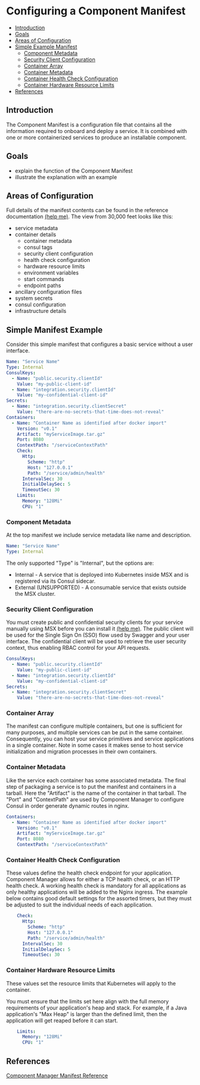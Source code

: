 # Configuring a Component Manifest
* [Introduction](#introduction)
* [Goals](#goals)
* [Areas of Configuration](#areas-of-configuration)
* [Simple Example Manifest](#simple-manifest-example)
    * [Component Metadata](#component-metadata)
    * [Security Client Configuration](#security-client-configuration)
    * [Container Array](#container-array)
    * [Container Metadata](#container-metadata)
    * [Container Health Check Configuration](#container-health-check-configuration)
    * [Container Hardware Resource Limits](#container-hardware-resource-limits)
* [References](#references)


## Introduction
The Component Manifest is a configuration file that contains all the information required to onboard and deploy a service. It is combined with one or more containerized services to produce an installable component.  


## Goals
* explain the function of the Component Manifest
* illustrate the explanation with an example


## Areas of Configuration
Full details of the manifest contents can be found in the reference documentation [(help me)](/docs/reference/component-manager-manifest). The view from 30,000 feet looks like this:
* service metadata 
* container details
    * container metadata
    * consul tags
    * security client configuration
    * health check configuration
    * hardware resource limits
    * environment variables 
    * start commands
    * endpoint paths
* ancillary configuration files
* system secrets
* consul configuration
* infrastructure details
     

## Simple Manifest Example
Consider this simple manifest that configures a basic service without a user interface. 
```yaml
Name: "Service Name"
Type: Internal
ConsulKeys:
  - Name: "public.security.clientId"
    Value: "my-public-client-id"
  - Name: "integration.security.clientId"
    Value: "my-confidential-client-id"
Secrets:
  - Name: "integration.security.clientSecret"
    Value: "there-are-no-secrets-that-time-does-not-reveal"
Containers:
  - Name: "Container Name as identified after docker import"
    Version: "v0.1"
    Artifact: "myServiceImage.tar.gz"
    Port: 8080
    ContextPath: "/serviceContextPath"
    Check:
      Http:
        Scheme: "http"
        Host: "127.0.0.1"
        Path: "/service/admin/health"
      IntervalSec: 30
      InitialDelaySec: 5
      TimeoutSec: 30
    Limits:
      Memory: "128Mi"
      CPU: "1"
```


### Component Metadata
At the top manifest we include service metadata like name and description.
```yaml
Name: "Service Name"
Type: Internal
```
The only supported "Type" is "Internal", but the options are:
* Internal - A service that is deployed into Kubernetes inside MSX and is registered via its Consul sidecar.
* External (UNSUPPORTED) - A consumable service that exists outside the MSX cluster.


### Security Client Configuration
You must create public and confidential security clients for your service manually using MSX before you can install it [(help me)](../01-msx-developer-program-basics/80-configuring-security-clients.md). The public client will be used for the Single Sign On (SSO) flow used by Swagger and your user interface. The confidential client will be used to retrieve the user security context, thus enabling RBAC control for your API requests.
```yaml
ConsulKeys:
  - Name: "public.security.clientId"
    Value: "my-public-client-id"
  - Name: "integration.security.clientId"
    Value: "my-confidential-client-id"
Secrets:
  - Name: "integration.security.clientSecret"
    Value: "there-are-no-secrets-that-time-does-not-reveal"
```


### Container Array
The manifest can configure multiple containers, but one is sufficient for many purposes, and multiple services can be put in the same container. Consequently, you can host your service primitives and service applications in a single container. Note in some cases it makes sense to host service initialization and migration processes in their own containers. 


### Container Metadata
Like the service each container has some associated metadata. The final step of packaging a service is to put the manifest and containers in a tarball. Here the "Artifact" is the name of the container in that tarball. The "Port" and "ContextPath" are used by Component Manager to configure Consul in order generate dynamic routes in nginx.
```yaml
Containers:
  - Name: "Container Name as identified after docker import"
    Version: "v0.1"
    Artifact: "myServiceImage.tar.gz"
    Port: 8080
    ContextPath: "/serviceContextPath"
```


### Container Health Check Configuration
These values define the health check endpoint for your application. Component Manager allows for either a TCP health check, or an HTTP health check. A working health check is mandatory for all applications as only healthy applications will be added to the Nginx ingress.
The example below contains good default settings for the assorted timers, but they must be adjusted to suit the individual
needs of each application.
```yaml
    Check:
      Http:
        Scheme: "http"
        Host: "127.0.0.1"
        Path: "/service/admin/health"
      IntervalSec: 30
      InitialDelaySec: 5
      TimeoutSec: 30
```


### Container Hardware Resource Limits
These values set the resource limits that Kubernetes will apply to the container. 

You must ensure that the limits set here align with the full memory requirements of your application's heap and stack.
For example, if a Java application's "Max Heap" is larger than the defined limit, then the application will get reaped before it can start.
 
```yaml
    Limits:
      Memory: "128Mi"
      CPU: "1"
```


## References
[Component Manager Manifest Reference](/docs/reference/component-manager-manifest)
